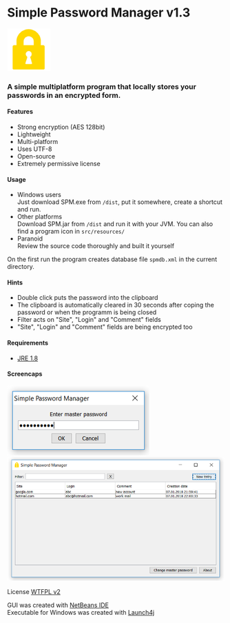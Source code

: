 # Simple Password Manager v1.3
![alt text](https://github.com/AlexIII/spm/blob/master/src/resources/ico.png) 

### A simple multiplatform program that locally stores your passwords in an encrypted form.

#### Features
- Strong encryption (AES 128bit)
- Lightweight
- Multi-platform
- Uses UTF-8
- Open-source
- Extremely permissive license

#### Usage
- Windows users<br/>
Just download SPM.exe from `/dist`, put it somewhere, create a shortcut and run.
- Other platforms<br/>
Download SPM.jar from `/dist` and run it with your JVM. You can also find a program icon in `src/resources/`
- Paranoid<br/>
Review the source code thoroughly and built it yourself

On the first run the program creates database file `spmdb.xml` in the current directory.

#### Hints
- Double click puts the password into the clipboard
- The clipboard is automatically cleared in 30 seconds after coping the password or when the programm is being closed
- Filter acts on "Site", "Login" and "Comment" fields
- "Site", "Login" and "Comment" fields are being encrypted too

#### Requirements
- [JRE 1.8](http://www.oracle.com/technetwork/java/javase/downloads/jre8-downloads-2133155.html)

#### Screencaps
![alt text](https://github.com/AlexIII/spm/blob/master/sc1.png)
![alt text](https://github.com/AlexIII/spm/blob/master/sc2.png)

License
[WTFPL v2](http://www.wtfpl.net)

GUI was created with [NetBeans IDE](https://netbeans.org/)<br/>
Executable for Windows was created with [Launch4j](http://launch4j.sourceforge.net/)
